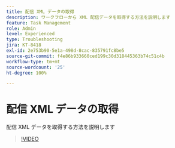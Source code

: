 ```yaml
---
title: 配信 XML データの取得
description: ワークフローから XML 配信データを取得する方法を説明します
feature: Task Management
role: Admin
level: Experienced
type: Troubleshooting
jira: KT-8418
exl-id: 2e753b90-5e1a-498d-8cac-835791fc8be5
source-git-commit: f4e86b933660ced199c30d318445363b74c51c4b
workflow-type: tm+mt
source-wordcount: '25'
ht-degree: 100%

---
```


# 配信 XML データの取得

配信 XML データを取得する方法を説明します

>[!VIDEO](https://video.tv.adobe.com/v/335949?quality=12&learn=on)
